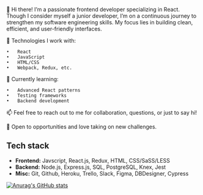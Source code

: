 👋 Hi there! I’m a passionate frontend developer specializing in React. Though I consider myself a junior developer, I’m on a continuous journey to strengthen my software engineering skills. My focus lies in building clean, efficient, and user-friendly interfaces.

🔧 Technologies I work with:

	•	React
	•	JavaScript
	•	HTML/CSS
	•	Webpack, Redux, etc.

🌱 Currently learning:

	•	Advanced React patterns
	•	Testing frameworks
	•	Backend development

📫 Feel free to reach out to me for collaboration, questions, or just to say hi!

💼 Open to opportunities and love taking on new challenges.

## Tech stack
- <b>Frontend:</b> Javscript, React.js, Redux, HTML, CSS/SaSS/LESS
- <b>Backend:</b> Node.js, Express.js, SQL, PostgreSQL, Knex, Jest
- <b>Misc:</b> Git, Github, Heroku, Trello, Slack, Figma, DBDesigner, Cypress

[![Anurag's GitHub stats](https://github-readme-stats.vercel.app/api?username=dwainejade)](https://github.com/anuraghazra/github-readme-stats)
